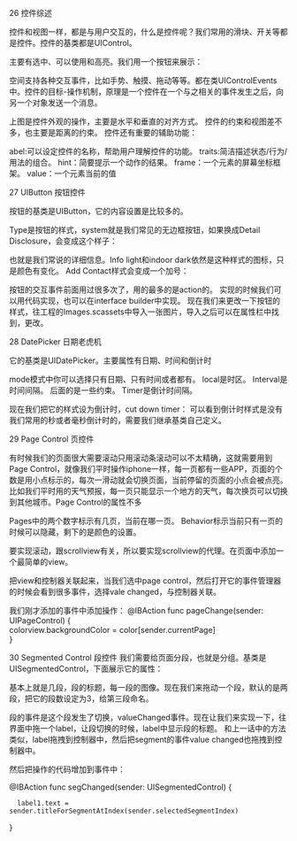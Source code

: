 26 控件综述

控件和视图一样，都是与用户交互的，什么是控件呢？我们常用的滑块、开关等都是控件。控件的基类都是UIControl。

主要有选中、可以使用和高亮。我们用一个按钮来展示：

空间支持各种交互事件，比如手势、触摸、拖动等等。都在类UIControlEvents中。控件的目标-操作机制，原理是一个控件在一个与之相关的事件发生之后，向另一个对象发送一个消息。

上图是控件外观的操作，主要是水平和垂直的对齐方式。
控件的约束和视图差不多，也主要是距离的约束。
控件还有重要的辅助功能：

abel:可以设定控件的名称，帮助用户理解控件的功能。
traits:简洁描述状态/行为/用法的组合。
hint：简要提示一个动作的结果。
frame：一个元素的屏幕坐标框架。
value：一个元素当前的值


27 UIButton 按钮控件

按钮的基类是UIButton，它的内容设置是比较多的。

Type是按钮的样式，system就是我们常见的无边框按钮，如果换成Detail Disclosure，会变成这个样子：

也就是我们常说的详细信息。Info light和indoor dark依然是这种样式的图标，只是颜色有变化。
Add Contact样式会变成一个加号：

按钮的交互事件前面用过很多次了，用的最多的是action的。
实现的时候我们可以用代码实现，也可以在interface builder中实现。
现在我们来更改一下按钮的样式，往工程的Images.scassets中导入一张图片，导入之后可以在属性栏中找到，更改。

28 DatePicker 日期老虎机

它的基类是UIDatePicker。主要属性有日期、时间和倒计时

mode模式中你可以选择只有日期、只有时间或者都有。
local是时区。
Interval是时间间隔。
后面的是一些约束。
Timer是倒计时间隔。

现在我们把它的样式设为倒计时，cut down timer：
可以看到倒计时样式是没有我们常用的秒或者毫秒倒计时的，需要我们继承基类自己定义。

29 Page Control 页控件

有时候我们的页面很大需要滚动只用滚动条滚动可以不太精确，这就需要用到Page Control，就像我们平时操作iphone一样，每一页都有一些APP，页面的个数是用小点标示的，每次一滑动就会切换页面，当前停留的页面的小点会被点亮。比如我们平时用的天气预报，每一页只能显示一个地方的天气，每次换页可以切换到其他城市。Page Control的属性不多

Pages中的两个数字标示有几页，当前在哪一页。
Behavior标示当前只有一页的时候可以隐藏，剩下的是颜色的设置。

要实现滚动，跟scrollview有关，所以要实现scrollview的代理。在页面中添加一个最简单的view。

把view和控制器关联起来，当我们选中page control，然后打开它的事件管理器的时候会看到很多事件，选择vale changed，与控制器关联。

我们刚才添加的事件中添加操作：
@IBAction func pageChange(sender: UIPageControl) {  
        colorview.backgroundColor = color[sender.currentPage]  
    }  



30 Segmented Control 段控件
我们需要给页面分段，也就是分组。基类是UISegmentedControl，下面展示它的属性：

基本上就是几段，段的标题，每一段的图像。现在我们来拖动一个段，默认的是两段，把它的段数设定为3，给第三段命名。

段的事件是这个段发生了切换，valueChanged事件。现在让我们来实现一下，往界面中拖一个label，让段切换的时候，label中显示段的标题。
和上一话中的方法类似，label拖拽到控制器中，然后把segment的事件value changed也拖拽到控制器中。


然后把操作的代码增加到事件中：

@IBAction func segChanged(sender: UISegmentedControl) {  
        
      label1.text = sender.titleForSegmentAtIndex(sender.selectedSegmentIndex)  
  }  





























